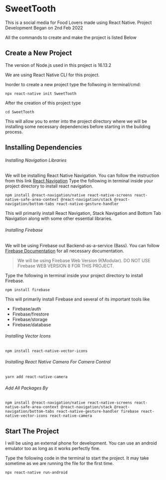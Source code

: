 # SweetTooth
This is a social media for Food Lovers made using React Native. Project Development Began on 2nd Feb 2022

All the commands to create and make the project is listed Below

## Create a New Project
The version of Node.js used in this project is 16.13.2 

We are using React Native CLI for this project.

Inorder to create a new project type the follwoing in terminal/cmd:
```
npx react-native init SweetTooth
```
After the creation of this project type
```
cd SweetTooth
```
This will allow you to enter into the project directory where we will be installing some necessary dependencies before starting in the building process.
## Installing Dependencies

###### Installing Navigation Libraries

We will be installing React Native Navigation. You can follow the instruction from this link [React Navigation](https://reactnavigation.org/docs/getting-started)
Type the following in terminal inside your project directory to install react navigation.
```
npm install @react-navigation/native react-native-screens react-native-safe-area-context @react-navigation/stack @react-navigation/bottom-tabs react-native-gesture-handler
```
This will primarily install React Navigation, Stack Navigation and Bottom Tab Navigation along with some other essential libraries.


###### Installing Firebase

We will be using Firebase out Backend-as-a-service (Bass). You can follow [Firebase Documentation](https://firebase.google.com/docs/build) for all necessary documentation.

> We will be using Firebase Web Version 9(Modular). DO NOT USE Firebase WEB VERSION 8 FOR THIS PROJECT.
 
Type the following in terminal inside your project directory to install Firebase.
```
npm install firebase
```
This will primarily install Firebase and several of its important tools like 
- Firebase/auth
- Firebase/firestore
- Firebase/storage
- Firebase/database

###### Installing Vector Icons

```
npm install react-native-vector-icons
```

###### Installing React Native Camera For Camera Control
```
yarn add react-native-camera
```

###### Add All Packages By
```
npm install @react-navigation/native react-native-screens react-native-safe-area-context @react-navigation/stack @react-navigation/bottom-tabs react-native-gesture-handler firebase react-native-vector-icons react-native-camera
```

## Start The Project

I will be using an external phone for development. You can use an android emulator too as long as it works perfectly fine.

Type the following code in the terminal to start the project. It may take sometime as we are running the file for the first time.
```
npx react-native run-android
```

